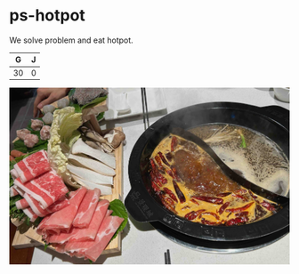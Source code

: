 # ps-hotpot

We solve problem and eat hotpot.

| G   | J   |
| --- | --- |
| 30  | 0   |

<img src="./hotpot.jpg">

